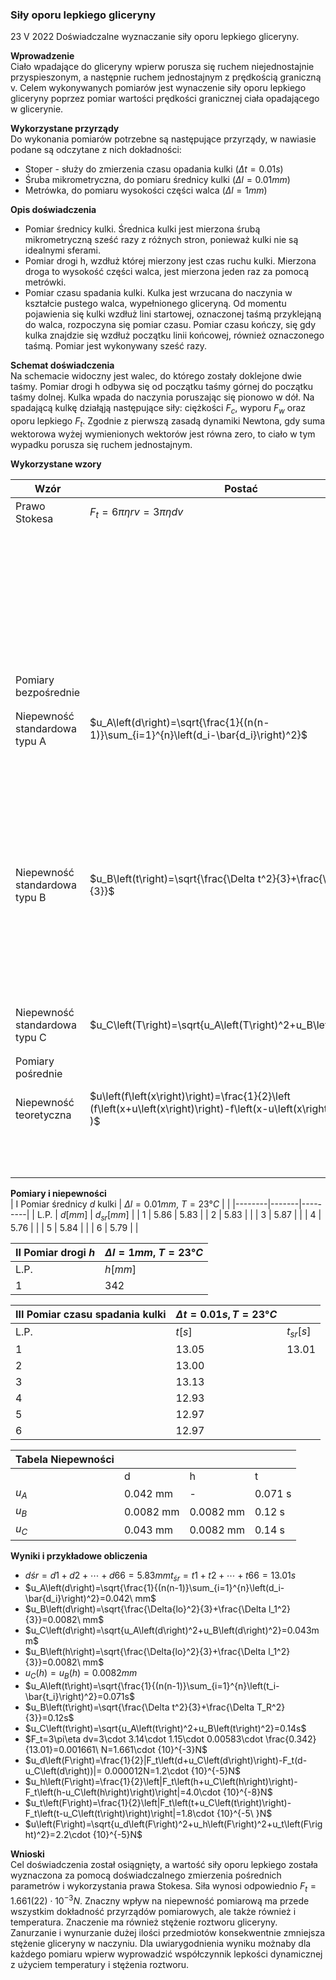 ### Siły oporu lepkiego gliceryny 
23 V 2022
Doświadczalne wyznaczanie siły oporu lepkiego gliceryny.

**Wprowadzenie**<br/>
Ciało wpadające do gliceryny wpierw porusza się ruchem niejednostajnie przyspieszonym, a następnie ruchem jednostajnym z prędkością graniczną v.
Celem wykonywanych pomiarów jest wynaczenie siły oporu lepkiego gliceryny poprzez pomiar wartości prędkości granicznej ciała opadającego w glicerynie.<br/>

**Wykorzystane przyrządy**<br/>
Do wykonania pomiarów potrzebne są następujące przyrządy, w nawiasie podane są odczytane z nich dokładności:
- Stoper - służy do zmierzenia czasu opadania kulki $(Δt=0.01s)$
- Śruba mikrometryczna, do pomiaru średnicy kulki $(Δl=0.01mm)$
- Metrówka, do pomiaru wysokości części walca $(Δl=1mm)$

**Opis doświadczenia**<br/>
- Pomiar średnicy kulki. Średnica kulki jest mierzona śrubą mikrometryczną sześć razy z różnych stron, ponieważ kulki nie są idealnymi sferami.
- Pomiar drogi h, wzdłuż której mierzony jest czas ruchu kulki. Mierzona droga to wysokość części walca, jest mierzona jeden raz za pomocą metrówki.
- Pomiar czasu spadania kulki. Kulka jest wrzucana do naczynia w kształcie pustego walca, wypełnionego gliceryną. Od momentu pojawienia się kulki wzdłuż lini startowej, oznaczonej taśmą przyklejąną do walca, rozpoczyna się pomiar czasu. Pomiar czasu kończy, się gdy kulka znajdzie się wzdłuż początku linii końcowej, również oznaczonego taśmą. Pomiar jest wykonywany sześć razy.

**Schemat doświadczenia**<br/>
Na schemacie widoczny jest walec, do którego zostały doklejone dwie taśmy. Pomiar drogi h odbywa się od początku taśmy górnej do początku taśmy dolnej. Kulka wpada do naczynia poruszając się pionowo w dół. Na spadającą kulkę działąją następujące siły: ciężkości $F_c$, wyporu $F_w$ oraz oporu lepkiego $F_t$. Zgodnie z pierwszą zasadą dynamiki Newtona, gdy suma wektorowa wyżej wymienionych wektorów jest równa zero, to ciało w tym wypadku porusza się ruchem jednostajnym.

**Wykorzystane wzory**<br/>

| Wzór | Postać | Wyjaśnienie |
|---|---|---|
|Prawo Stokesa|$F_t=6πηrv=3πηdv$|$F_t$ [N]-siła oporu lepkiego|
|||$η [Pa\cdot s]$-współczynnik lepkości gliceryny|
|||$η=1.15 Pa\cdot s$,uznane za stałą|
|||$r [m]$ – promień kulki|
|||$d[m]$-średnica kulki|
|||$v [m/s]$ – prędkość|
|Pomiary bezpośrednie|||
|Niepewność standardowa typu A|$u_A\left(d\right)=\sqrt{\frac{1}{(n(n-1)}\sum_{i=1}^{n}\left(d_i-\bar{d_i}\right)^2}$|$u_A\left(d\right)$ – niepewność standardowa typu $A [s]$|
|||$n$ – liczba pomiarów $(n=6) [1]$|
|||$d_i$ – Wartość $d[s]$|
|||$\bar{d_i}$ – Uśredniona wartość $d[s]$|
|Niepewność standardowa typu B|$u_B\left(t\right)=\sqrt{\frac{\Delta t^2}{3}+\frac{\Delta T_R^2}{3}}$|$u_B\left(t\right)$ – niepewność standardowa typu B [s]|
|||$\Delta t$ – Dokładność stopera $\left(\Delta t=0.01s\right) [s]$|
|||$\Delta T_{R\ }$– Czas reakcji eksperymentatora $(T_R=0.1s) [s] $|
|Niepewność standardowa typu C|$u_C\left(T\right)=\sqrt{u_A\left(T\right)^2+u_B\left(T\right)^2}$|$u_C\left(T\right)$ – niepewność standardowa typu C [s]|
|Pomiary pośrednie|||
|Niepewność teoretyczna|$u\left(f\left(x\right)\right)=\frac{1}{2}\left (f\left(x+u\left(x\right)\right)-f\left(x-u\left(x\right)\right)\right )$ | $u\left(f\left(x\right)\right)$ – Niepewność teoretyczna funkcji $f\left(x\right)$|
|||$u\left(x\right)$ – Niepewność argumentu $x$|

**Pomiary i niepewności**<br/>
| I Pomiar średnicy $d$ kulki |  $\Delta l=0.01mm,\ T=23°C$    |         |
|--------|-------|---------|
| L.P.   | $d[mm]$ | $d_{sr}[mm]$ |
| 1      | 5.86  | 5.83    |
| 2      | 5.83  |         |
| 3      | 5.87  |         |
| 4      | 5.76  |         |
| 5      | 5.84  |         |
| 6      | 5.79  |         |

| II Pomiar drogi $h$  | $\Delta l=1mm,\ T=23°C$ |
|--------|-------|
| L.P.   | $h[mm]$ |
| 1      | 342   |

| III Pomiar czasu spadania kulki  | $\Delta t=0.01s, T=23°C$      |             |
|--------|--------|-------------|
| L.P.   | $t[s]$ | $t_{sr}[s]$ |
| 1      | 13.05  | 13.01       |
| 2      | 13.00  |             |
| 3      | 13.13  |             |
| 4      | 12.93  |             |
| 5      | 12.97  |             |
| 6      | 12.97  |             |

| Tabela Niepewności |           |           |         |
|--------------------|-----------|-----------|---------|
|                    | d         | h         | t       |
| $u_A$              | 0.042 mm  | -         | 0.071 s |
| $u_B$              | 0.0082 mm | 0.0082 mm | 0.12 s  |
| $u_C$              | 0.043 mm  | 0.0082 mm | 0.14 s  |

**Wyniki i przykładowe obliczenia**<br/>

- $dśr=d1+d2+⋯+d66=5.83mm t_{śr}=t1+t2+⋯+t66=13.01s$
- $u_A\left(d\right)=\sqrt{\frac{1}{(n(n-1)}\sum_{i=1}^{n}\left(d_i-\bar{d_i}\right)^2}=0.042\ mm$
- $u_B\left(d\right)=\sqrt{\frac{\Delta{lo}^2}{3}+\frac{\Delta l_1^2}{3}}=0.0082\ mm$ 
- $u_C\left(d\right)=\sqrt{u_A\left(d\right)^2+u_B\left(d\right)^2}=0.043mm$
- $u_B\left(h\right)=\sqrt{\frac{\Delta{lo}^2}{3}+\frac{\Delta l_1^2}{3}}=0.0082\ mm$
- $u_C\left(h\right)=u_B\left(h\right)=0.0082mm$
- $u_A\left(t\right)=\sqrt{\frac{1}{(n(n-1)}\sum_{i=1}^{n}\left(t_i-\bar{t_i}\right)^2}=0.071s$
- $u_B\left(t\right)=\sqrt{\frac{\Delta t^2}{3}+\frac{\Delta T_R^2}{3}}=0.12s$
- $u_C\left(t\right)=\sqrt{u_A\left(t\right)^2+u_B\left(t\right)^2}=0.14s$
- $F_t=3\pi\eta dv=3\cdot 3.14\cdot 1.15\cdot 0.00583\cdot \frac{0.342}{13.01}=0.001661\ N=1.661\cdot {10}^{-3}N$
- $u_d\left(F\right)=\frac{1}{2}|F_t\left(d+u_C\left(d\right)\right)-F_t(d-u_C\left(d\right))|= 0.000012N=1.2\cdot {10}^{-5}N$
- $u_h\left(F\right)=\frac{1}{2}\left|F_t\left(h+u_C\left(h\right)\right)-F_t\left(h-u_C\left(h\right)\right)\right|=4.0\cdot {10}^{-8}N$
- $u_t\left(F\right)=\frac{1}{2}\left|F_t\left(t+u_C\left(t\right)\right)-F_t\left(t-u_C\left(t\right)\right)\right|=1.8\cdot {10}^{-5\ }N$
- $u\left(F\right)=\sqrt{u_d\left(F\right)^2+u_h\left(F\right)^2+u_t\left(F\right)^2}=2.2\cdot {10}^{-5}N$

**Wnioski**<br/>
Cel doświadczenia został osiągnięty, a wartość siły oporu lepkiego została wyznaczona za pomocą doświadczalnego
 zmierzenia pośrednich parametrów i wykorzystania prawa Stokesa. Siła wynosi odpowiednio $F_t=1.661(22)\cdot {10}^{-3}N$.
  Znaczny wpływ na niepewność pomiarową ma przede wszystkim dokładność przyrządów pomiarowych, ale także również i temperatura.
   Znaczenie ma również stężenie roztworu gliceryny. Zanurzanie i wynurzanie dużej ilości przedmiotów konsekwentnie zmniejsza stężenie gliceryny w naczyniu.
    Dla uwiarygodnienia wyniku możnaby dla każdego pomiaru wpierw wyprowadzić współczynnik lepkości dynamicznej z użyciem temperatury i stężenia roztworu.